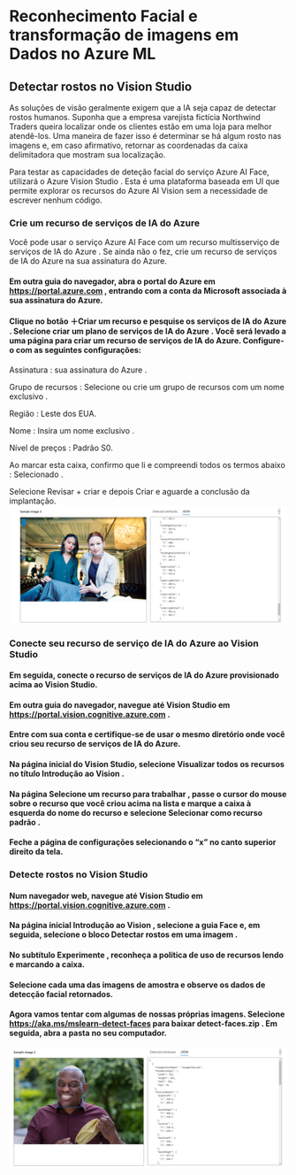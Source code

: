 # Reconhecimento Facial e transformação de imagens em Dados no Azure ML

## Detectar rostos no Vision Studio
As soluções de visão geralmente exigem que a IA seja capaz de detectar rostos humanos. Suponha que a empresa varejista fictícia Northwind Traders queira localizar onde os clientes estão em uma loja para melhor atendê-los. Uma maneira de fazer isso é determinar se há algum rosto nas imagens e, em caso afirmativo, retornar as coordenadas da caixa delimitadora que mostram sua localização.

Para testar as capacidades de deteção facial do serviço Azure AI Face, utilizará o Azure Vision Studio . Esta é uma plataforma baseada em UI que permite explorar os recursos do Azure AI Vision sem a necessidade de escrever nenhum código.

### Crie um recurso de serviços de IA do Azure
Você pode usar o serviço Azure AI Face com um recurso multisserviço de serviços de IA do Azure . Se ainda não o fez, crie um recurso de serviços de IA do Azure na sua assinatura do Azure.

#### Em outra guia do navegador, abra o portal do Azure em https://portal.azure.com , entrando com a conta da Microsoft associada à sua assinatura do Azure.

#### Clique no botão ＋Criar um recurso e pesquise os serviços de IA do Azure . Selecione criar um plano de serviços de IA do Azure . Você será levado a uma página para criar um recurso de serviços de IA do Azure. Configure-o com as seguintes configurações: 

Assinatura : sua assinatura do Azure . 

Grupo de recursos : Selecione ou crie um grupo de recursos com um nome exclusivo .

Região : Leste dos EUA.

Nome : Insira um nome exclusivo .

Nível de preços : Padrão S0.

Ao marcar esta caixa, confirmo que li e compreendi todos os termos abaixo : Selecionado .

Selecione Revisar + criar e depois Criar e aguarde a conclusão da implantação.
![](https://github.com/DevRipp/LAB-Reconhecimento-Facial/blob/main/LAB%20-%20imagem1.png)
### Conecte seu recurso de serviço de IA do Azure ao Vision Studio
#### Em seguida, conecte o recurso de serviços de IA do Azure provisionado acima ao Vision Studio.

#### Em outra guia do navegador, navegue até Vision Studio em https://portal.vision.cognitive.azure.com .

#### Entre com sua conta e certifique-se de usar o mesmo diretório onde você criou seu recurso de serviços de IA do Azure.

#### Na página inicial do Vision Studio, selecione Visualizar todos os recursos no título Introdução ao Vision .

#### Na página Selecione um recurso para trabalhar , passe o cursor do mouse sobre o recurso que você criou acima na lista e marque a caixa à esquerda do nome do recurso e selecione Selecionar como recurso padrão .

#### Feche a página de configurações selecionando o “x” no canto superior direito da tela.

### Detecte rostos no Vision Studio
#### Num navegador web, navegue até Vision Studio em https://portal.vision.cognitive.azure.com .

#### Na página inicial Introdução ao Vision , selecione a guia Face e, em seguida, selecione o bloco Detectar rostos em uma imagem .

#### No subtítulo Experimente , reconheça a política de uso de recursos lendo e marcando a caixa.

#### Selecione cada uma das imagens de amostra e observe os dados de detecção facial retornados.

#### Agora vamos tentar com algumas de nossas próprias imagens. Selecione https://aka.ms/mslearn-detect-faces para baixar detect-faces.zip . Em seguida, abra a pasta no seu computador.

![](https://github.com/DevRipp/LAB-Reconhecimento-Facial/blob/main/LAB%20-%20imagem2.png)


